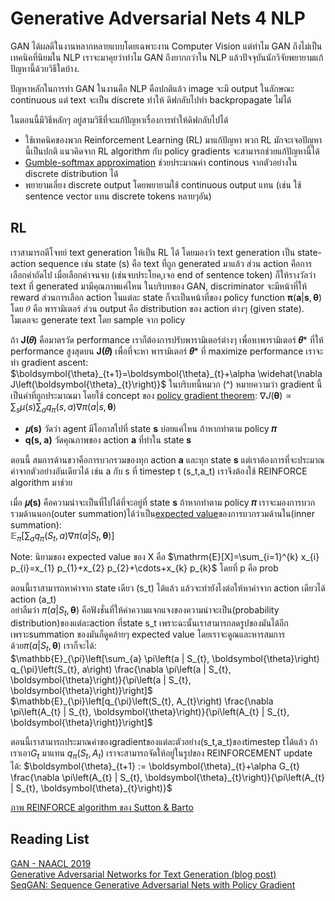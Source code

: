 # Generative Adversarial Nets 4 NLP
GAN ได้ผลดีในงานหลากหลายแบบโดยเฉพาะงาน Computer Vision แต่ทำไม GAN ถึงไม่เป็นเทคนิคที่นิยมใน NLP เราจะมาคุยว่าทำไม GAN ถึงยากกว่าใน NLP แล้วปัจจุบันนักวิจัยพยายามแก้ปัญหานี้ด้วยวิธีใดบ้าง.    

ปัญหาหลักในการทำ GAN ในงานคือ NLP คือปกติแล้ว image จะมี output ในลักษณะ continuous แต่ text จะเป็น discrete ทำให้ ดิฟกลับไปทำ backpropagate ไม่ได้ 

ในตอนนี้มีวิธีหลักๆ อยู่สามวิธีที่จะแก้ปัญหาเรื่องการทำให้ดิฟกลับไปได้ 
* ใช้เทคนิคของพวก Reinforcement Learning (RL) มาแก้ปัญหา พวก RL มักจะเจอปัญหานี้เป็นปกติ แนวคิดจาก RL algorithm กับ policy gradients จะสามารถช่วยแก้ปัญหานี้ได้
* [Gumble-softmax approximation](https://arxiv.org/abs/1611.01144) ช่วยประมาณค่า continous จากตัวอย่างใน discrete distribution ได้ 
* พยายามเลี่ยง discrete output โดยพยายามใช้ continuous output แทน (เช่น ใช้ sentence vector แทน discrete tokens หลายๆอัน)

## RL
เราสามารถตีโจทย์ text generation ให้เป็น RL ได้ โดยมองว่า text generation เป็น state-action sequence เช่น state (s) คือ text ที่ถูก generated มาแล้ว ส่วน action คือการเลือกคำถัดไป เมื่อเลือกคำจนจบ (เช่นจบประโยค,เจอ end of sentence token) ก็ให้รางวัลว่า text ที่ generated มามีคุณภาพแค่ไหน ในบริบทของ GAN, discriminator จะมีหน้าที่ให้ reward ส่วนการเลือก action ในแต่ละ state ก็จะเป็นหน้าที่ของ policy function $\boldsymbol{\pi}(\boldsymbol{a} | \boldsymbol{s}, \boldsymbol{\theta})$  โดย 𝜃 คือ พารามิเตอร์  ส่วน output คือ distribution ของ action ต่างๆ (given state). โมเดลจะ generate text โดย sample จาก policy            
           
ถ้า **J(𝜃)** คือมาตรวัด performance เราก็ต้องการปรับพารามิเตอร์ต่างๆ เพื่อหาพารามิเตอร์ **𝜃*** ที่ให้ performance สูงสุดบน **J(𝜃)** เพื่อที่จะหา พารามิเตอร์ **𝜃*** ที่ maximize performance เราจะทำ gradient ascent: $\boldsymbol{\theta}_{t+1}=\boldsymbol{\theta}_{t}+\alpha \widehat{\nabla J\left(\boldsymbol{\theta}_{t}\right)}$ ในบริบทนี้หมวก (^) หมายความว่า gradient นี้เป็นค่าที่ถูกประมาณมา โดยใช้ concept ของ   [policy gradient theorem](https://lilianweng.github.io/lil-log/2018/04/08/policy-gradient-algorithms.html#policy-gradient-theorem): $\nabla J(\boldsymbol{\theta}) \propto \sum_{s} \mu(s) \sum_{a} q_{\pi}(s, a) \nabla \pi(a | s, \boldsymbol{\theta})$         
          
* **𝜇(s)** วัดว่า agent มีโอกาสไปที่ state **s** บ่อยแค่ไหน ถ้าหากทำตาม policy **𝜋**
* **q(s, a)** วัดคุณภาพของ action **a** ที่ทำใน state **s** 

ตอนนี้ สมการด้านขวาคือการบวกรวมของทุก  action **a** และทุก state **s** แต่เราต้องการที่จะประมาณค่าจากตัวอย่างอันเดียวได้ เช่น  a กับ s ที่ timestep t  (s_t,a_t) เราจึงต้องใช้ REINFORCE algorithm มาช่วย

เมื่อ  **𝜇(s)** คือความน่าจะเป็นที่ไปได้ที่จะอยู่ที่ state **s** ถ้าหากทำตาม policy **𝜋**  เราจะมองการบวกรวมด้านนอก(outer summation)ได้ว่าเป็น[expected value](https://en.wikipedia.org/wiki/Expected_value)ของการบวกรวมด้านใน(inner summation):                   
$\mathbb{E}_{\pi}\left[\sum_{a} q_{\pi}\left(S_{t}, a\right) \nabla \pi\left(a | S_{t}, \boldsymbol{\theta}\right)\right]$            

Note: นิยามของ expected value ของ X คือ $\mathrm{E}[X]=\sum_{i=1}^{k} x_{i} p_{i}=x_{1} p_{1}+x_{2} p_{2}+\cdots+x_{k} p_{k}$ โดยที่ p คือ prob               

ตอนนี้เราสามารถหาค่าจาก state เดียว (s_t) ได้แล้ว แล้วจะทำยังไงต่อให้หาค่าจาก action เดียวได้ action (a_t)                    
อย่าลืมว่า $\pi\left(a | S_{t}, \boldsymbol{\theta}\right)$ คือฟังชั่นที่ให้ค่าความแจกแจงของความน่าจะเป็น(probability distribution)ของแต่ละaction ที่state s_t เพราะฉะนั้นเราสามารถลดรูปของมันได้อีก เพราะsummation ของมันก็ดูคล้ายๆ expected value โดยเราจะคูณและหารสมการด้วย$\pi\left(a | S_{t}, \boldsymbol{\theta}\right)$ เราก็จะได้:        
$\mathbb{E}_{\pi}\left[\sum_{a} \pi\left(a | S_{t}, \boldsymbol{\theta}\right) q_{\pi}\left(S_{t}, a\right) \frac{\nabla \pi\left(a | S_{t}, \boldsymbol{\theta}\right)}{\pi\left(a | S_{t}, \boldsymbol{\theta}\right)}\right]$                      
$\mathbb{E}_{\pi}\left[q_{\pi}\left(S_{t}, A_{t}\right) \frac{\nabla \pi\left(A_{t} | S_{t}, \boldsymbol{\theta}\right)}{\pi\left(A_{t} | S_{t}, \boldsymbol{\theta}\right)}\right]$

ตอนนี้เราสามารถประมาณค่าของgradientของแต่ละตัวอย่าง(s_t,a_t)ของtimestep tได้แล้ว ถ้าเราเอา$G_{t}$ มาแทน $q_{\pi}\left(S_{t}, A_{t}\right)$ เราจะสามารถจัดให้อยู่ในรูปของ REINFORCEMENT update ได้: $\boldsymbol{\theta}_{t+1} := \boldsymbol{\theta}_{t}+\alpha G_{t} \frac{\nabla \pi\left(A_{t} | S_{t}, \boldsymbol{\theta}_{t}\right)}{\pi\left(A_{t} | S_{t}, \boldsymbol{\theta}_{t}\right)}$

[ภาพ REINFORCE algorithm ของ Sutton & Barto](https://i.stack.imgur.com/PL8Lk.png)
## Reading List
[GAN - NAACL 2019](https://drive.google.com/drive/folders/1E4uHe4_TD4yDJws3t1kXJQanUFJiqpBB)                  
[Generative Adversarial Networks for Text Generation (blog post)](https://becominghuman.ai/generative-adversarial-networks-for-text-generation-part-1-2b886c8cab10)                 
[SeqGAN: Sequence Generative Adversarial Nets with Policy Gradient](https://www.aaai.org/ocs/index.php/AAAI/AAAI17/paper/download/14344/14489)
